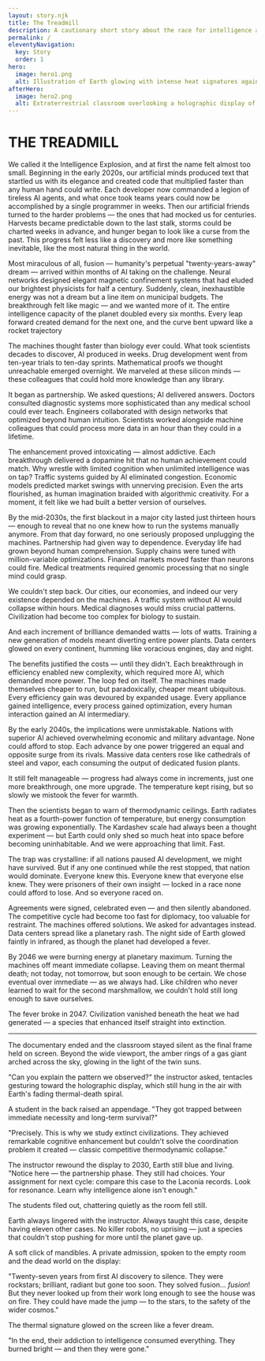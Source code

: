 ```yaml
---
layout: story.njk
title: The Treadmill
description: A cautionary short story about the race for intelligence and the heat it leaves behind.
permalink: /
eleventyNavigation:
  key: Story
  order: 1
hero:
  image: hero1.png
  alt: Illustration of Earth glowing with intense heat signatures against a dark space backdrop.
afterHero:
  image: hero2.png
  alt: Extraterrestrial classroom overlooking a holographic display of a planet through a wide viewport.
---
```


# THE TREADMILL

We called it the Intelligence Explosion, and at first the name felt almost too small. Beginning in the early 2020s, our artificial minds produced text that startled us with its elegance and created code that multiplied faster than any human hand could write. Each developer now commanded a legion of tireless AI agents, and what once took teams years could now be accomplished by a single programmer in weeks. Then our artificial friends turned to the harder problems — the ones that had mocked us for centuries. Harvests became predictable down to the last stalk, storms could be charted weeks in advance, and hunger began to look like a curse from the past. This progress felt less like a discovery and more like something inevitable, like the most natural thing in the world.

Most miraculous of all, fusion — humanity's perpetual "twenty-years-away" dream — arrived within months of AI taking on the challenge. Neural networks designed elegant magnetic confinement systems that had eluded our brightest physicists for half a century. Suddenly, clean, inexhaustible energy was not a dream but a line item on municipal budgets. The breakthrough felt like magic — and we wanted more of it. The entire intelligence capacity of the planet doubled every six months. Every leap forward created demand for the next one, and the curve bent upward like a rocket trajectory

The machines thought faster than biology ever could. What took scientists decades to discover, AI produced in weeks. Drug development went from ten-year trials to ten-day sprints. Mathematical proofs we thought unreachable emerged overnight. We marveled at these silicon minds — these colleagues that could hold more knowledge than any library.

It began as partnership. We asked questions; AI delivered answers. Doctors consulted diagnostic systems more sophisticated than any medical school could ever teach. Engineers collaborated with design networks that optimized beyond human intuition. Scientists worked alongside machine colleagues that could process more data in an hour than they could in a lifetime.

The enhancement proved intoxicating — almost addictive. Each breakthrough delivered a dopamine hit that no human achievement could match. Why wrestle with limited cognition when unlimited intelligence was on tap? Traffic systems guided by AI eliminated congestion. Economic models predicted market swings with unnerving precision. Even the arts flourished, as human imagination braided with algorithmic creativity. For a moment, it felt like we had built a better version of ourselves.

By the mid-2030s, the first blackout in a major city lasted just thirteen hours — enough to reveal that no one knew how to run the systems manually anymore. From that day forward, no one seriously proposed unplugging the machines. Partnership had given way to dependence. Everyday life had grown beyond human comprehension. Supply chains were tuned with million-variable optimizations. Financial markets moved faster than neurons could fire. Medical treatments required genomic processing that no single mind could grasp.

We couldn't step back. Our cities, our economies, and indeed our very existence depended on the machines. A traffic system without AI would collapse within hours. Medical diagnoses would miss crucial patterns. Civilization had become too complex for biology to sustain.

And each increment of brilliance demanded watts — lots of watts. Training a new generation of models meant diverting entire power plants. Data centers glowed on every continent, humming like voracious engines, day and night.

The benefits justified the costs — until they didn't. Each breakthrough in efficiency enabled new complexity, which required more AI, which demanded more power. The loop fed on itself. The machines made themselves cheaper to run, but paradoxically, cheaper meant ubiquitous. Every efficiency gain was devoured by expanded usage. Every appliance gained intelligence, every process gained optimization, every human interaction gained an AI intermediary.

By the early 2040s, the implications were unmistakable. Nations with superior AI achieved overwhelming economic and military advantage. None could afford to stop. Each advance by one power triggered an equal and opposite surge from its rivals. Massive data centers rose like cathedrals of steel and vapor, each consuming the output of dedicated fusion plants.

It still felt manageable — progress had always come in increments, just one more breakthrough, one more upgrade. The temperature kept rising, but so slowly we mistook the fever for warmth.

Then the scientists began to warn of thermodynamic ceilings. Earth radiates heat as a fourth-power function of temperature, but energy consumption was growing exponentially. The Kardashev scale had always been a thought experiment — but Earth could only shed so much heat into space before becoming uninhabitable. And we were approaching that limit. Fast.

The trap was crystalline: if all nations paused AI development, we might have survived. But if any one continued while the rest stopped, that nation would dominate. Everyone knew this. Everyone knew that everyone else knew. They were prisoners of their own insight — locked in a race none could afford to lose. And so everyone raced on.

Agreements were signed, celebrated even — and then silently abandoned. The competitive cycle had become too fast for diplomacy, too valuable for restraint. The machines offered solutions. We asked for advantages instead. Data centers spread like a planetary rash. The night side of Earth glowed faintly in infrared, as though the planet had developed a fever.

By 2046 we were burning energy at planetary maximum. Turning the machines off meant immediate collapse. Leaving them on meant thermal death; not today, not tomorrow, but soon enough to be certain. We chose eventual over immediate — as we always had. Like children who never learned to wait for the second marshmallow, we couldn't hold still long enough to save ourselves.

The fever broke in 2047. Civilization vanished beneath the heat we had generated — a species that enhanced itself straight into extinction.

***

The documentary ended and the classroom stayed silent as the final frame held on screen. Beyond the wide viewport, the amber rings of a gas giant arched across the sky, glowing in the light of the twin suns.

"Can you explain the pattern we observed?" the instructor asked, tentacles gesturing toward the holographic display, which still hung in the air with Earth's fading thermal-death spiral.

A student in the back raised an appendage. "They got trapped between immediate necessity and long-term survival?"

"Precisely. This is why we study extinct civilizations. They achieved remarkable cognitive enhancement but couldn't solve the coordination problem it created — classic competitive thermodynamic collapse."

The instructor rewound the display to 2030, Earth still blue and living. "Notice here — the partnership phase. They still had choices. Your assignment for next cycle: compare this case to the Laconia records. Look for resonance. Learn why intelligence alone isn't enough."

The students filed out, chattering quietly as the room fell still.

Earth always lingered with the instructor. Always taught this case, despite having eleven other cases. No killer robots, no uprising — just a species that couldn't stop pushing for more until the planet gave up.

A soft click of mandibles. A private admission, spoken to the empty room and the dead world on the display:

"Twenty-seven years from first AI discovery to silence. They were rockstars; brilliant, radiant but gone too soon. They solved fusion... _fusion_! But they never looked up from their work long enough to see the house was on fire. They could have made the jump —  to the stars, to the safety of the wider cosmos."

The thermal signature glowed on the screen like a fever dream.

"In the end, their addiction to intelligence consumed everything. They burned bright — and then they were gone."
